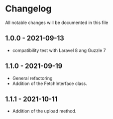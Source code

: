 # Changelog

All notable changes will be documented in this file

## 1.0.0 - 2021-09-13
- compatibility test with Laravel 8 ang Guzzle 7

## 1.1.0 - 2021-09-19
- General refactoring
- Addition of the FetchInterface class.

## 1.1.1 - 2021-10-11
- Addition of the upload method.
